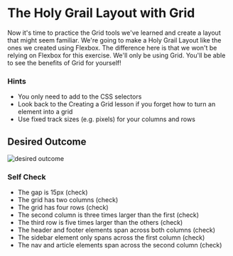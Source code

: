 # The Holy Grail Layout with Grid

Now it's time to practice the Grid tools we've learned and create a layout that might seem familiar. We're going to make a Holy Grail Layout like the ones we created using Flexbox. The difference here is that we won't be relying on Flexbox for this exercise. We'll only be using Grid. You'll be able to see the benefits of Grid for yourself!

### Hints

- You only need to add to the CSS selectors
- Look back to the Creating a Grid lesson if you forget how to turn an element into a grid
- Use fixed track sizes (e.g. pixels) for your columns and rows

## Desired Outcome

![desired outcome](./desired-outcome.png)

### Self Check

- The gap is 15px (check)
- The grid has two columns (check)
- The grid has four rows (check)
- The second column is three times larger than the first (check) 
- The third row is five times larger than the others (check)
- The header and footer elements span across both columns (check)
- The sidebar element only spans across the first column (check)
- The nav and article elements span across the second column (check)
